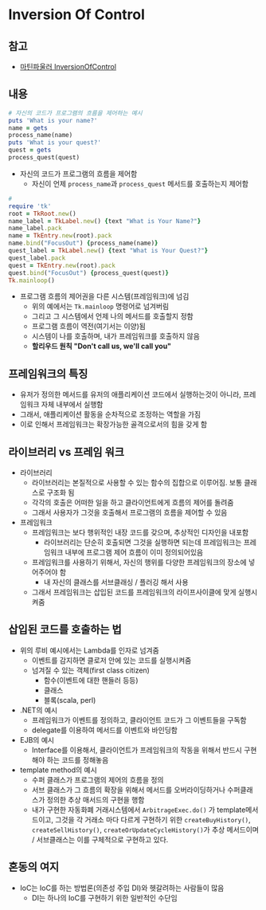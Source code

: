 # Inversion Of Control

## 참고

- [마틴파울러 InversionOfControl](https://martinfowler.com/bliki/InversionOfControl.html)

## 내용

```ruby
# 자신의 코드가 프로그램의 흐름을 제어하는 예시
puts 'What is your name?'
name = gets
process_name(name)
puts 'What is your quest?'
quest = gets
process_quest(quest)
```

- 자신의 코드가 프로그램의 흐름을 제어함
  - 자신이 언제 `process_name`과 `process_quest` 메서드를 호출하는지 제어함

```ruby
#
require 'tk'
root = TkRoot.new()
name_label = TkLabel.new() {text "What is Your Name?"}
name_label.pack
name = TkEntry.new(root).pack
name.bind("FocusOut") {process_name(name)}
quest_label = TkLabel.new() {text "What is Your Quest?"}
quest_label.pack
quest = TkEntry.new(root).pack
quest.bind("FocusOut") {process_quest(quest)}
Tk.mainloop()
```

- 프로그램 흐름의 제어권을 다른 시스템(프레임워크)에 넘김
  - 위의 예에서는 `Tk.mainloop` 명령어로 넘겨버림
  - 그리고 그 시스템에서 언제 나의 메서드를 호출할지 정함
  - 프로그램 흐름이 역전(여기서는 이양)됨
  - 시스템이 나를 호출하며, 내가 프레임워크를 호출하지 않음
  - **할리우드 원칙 "Don't call us, we'll call you"**

## 프레임워크의 특징

- 유저가 정의한 메서드를 유저의 애플리케이션 코드에서 실행하는것이 아니라, 프레임워크 자체 내부에서 실행함
- 그래서, 애플리케이션 활동을 순차적으로 조정하는 역할을 가짐
- 이로 인해서 프레임워크는 확장가능한 골격으로서의 힘을 갖게 함

## 라이브러리 vs 프레임 워크

- 라이브러리
  - 라이브러리는 본질적으로 사용할 수 있는 함수의 집합으로 이루어짐. 보통 클래스로 구조화 됨
  - 각각의 호출은 어떠한 일을 하고 클라이언트에게 흐름의 제어를 돌려줌
  - 그래서 사용자가 그것을 호출해서 프로그램의 흐름을 제어할 수 있음
- 프레임워크
  - 프레임워크는 보다 행위적인 내장 코드를 갖으며, 추상적인 디자인을 내포함
    - 라이브러리는 단순히 호출되면 그것을 실행하면 되는데 프레임워크는 프레임워크 내부에 프로그램 제어 흐름이 이미 정의되어있음
  - 프레임워크를 사용하기 위해서, 자신의 행위를 다양한 프레임워크의 장소에 넣어주어야 함
    - 내 자신의 클래스를 서브클래싱 / 플러깅 해서 사용
  - 그래서 프레임워크는 삽입된 코드를 프레임워크의 라이프사이클에 맞게 실행시켜줌

## 삽입된 코드를 호출하는 법

- 위의 루비 예시에서는 Lambda를 인자로 넘겨줌
  - 이벤트를 감지하면 클로저 안에 있는 코드를 실행시켜줌
  - 넘겨질 수 있는 객체(first class citizen)
    - 함수(이벤트에 대한 핸들러 등등)
    - 클래스
    - 블록(scala, perl)
- .NET의 예시
  - 프레임워크가 이벤트를 정의하고, 클라이언트 코드가 그 이벤트들을 구독함
  - delegate를 이용하여 메서드를 이벤트와 바인딩함
- EJB의 예시
  - Interface를 이용해서, 클라이언트가 프레임워크의 작동을 위해서 반드시 구현해야 하는 코드를 정해놓음
- template method의 예시
  - 수퍼 클래스가 프로그램의 제어의 흐름을 정의
  - 서브 클래스가 그 흐름의 확장을 위해서 메서드를 오버라이딩하거나 수퍼클래스가 정의한 추상 매서드의 구현을 행함
  - 내가 구현한 자동화폐 거래시스템에서 `ArbitrageExec.do()` 가 template메서드이고, 그것을 각 거래소 마다 다르게 구현하기 위한 `createBuyHistory()`, `createSellHistory()`, `createOrUpdateCycleHistory()`가 추상 메서드이며 / 서브클래스는 이를 구체적으로 구현하고 있다.

## 혼동의 여지

- IoC는 IoC를 하는 방법론(의존성 주입 DI)와 헷갈려하는 사람들이 많음
  - DI는 하나의 IoC를 구현하기 위한 일반적인 수단임

